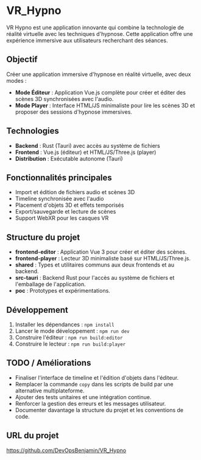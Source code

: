 # VR_Hypno
VR Hypno est une application innovante qui combine la technologie de réalité virtuelle avec les techniques d'hypnose. Cette application offre une expérience immersive aux utilisateurs recherchant des séances.

## Objectif
Créer une application immersive d'hypnose en réalité virtuelle, avec deux modes :
- **Mode Éditeur** : Application Vue.js complète pour créer et éditer des scènes 3D synchronisées avec l'audio.
- **Mode Player** : Interface HTML/JS minimaliste pour lire les scènes 3D et proposer des sessions d'hypnose immersives.

## Technologies
- **Backend** : Rust (Tauri) avec accès au système de fichiers
- **Frontend** : Vue.js (éditeur) et HTML/JS/Three.js (player)
- **Distribution** : Exécutable autonome (Tauri)

## Fonctionnalités principales
- Import et édition de fichiers audio et scènes 3D
- Timeline synchronisée avec l'audio
- Placement d'objets 3D et effets temporisés
- Export/sauvegarde et lecture de scènes
- Support WebXR pour les casques VR

## Structure du projet
- **frontend-editor** : Application Vue 3 pour créer et éditer des scènes.
- **frontend-player** : Lecteur 3D minimaliste basé sur HTML/JS/Three.js.
- **shared** : Types et utilitaires communs aux deux frontends et au backend.
- **src-tauri** : Backend Rust pour l'accès au système de fichiers et l'emballage de l'application.
- **poc** : Prototypes et expérimentations.

## Développement
1. Installer les dépendances : `npm install`
2. Lancer le mode développement : `npm run dev`
3. Construire l'éditeur : `npm run build:editor`
4. Construire le lecteur : `npm run build:player`

## TODO / Améliorations
- Finaliser l'interface de timeline et l'édition d'objets dans l'éditeur.
- Remplacer la commande `copy` dans les scripts de build par une alternative multiplateforme.
- Ajouter des tests unitaires et une intégration continue.
- Renforcer la gestion des erreurs et les messages utilisateur.
- Documenter davantage la structure du projet et les conventions de code.

## URL du projet
https://github.com/DevOpsBenjamin/VR_Hypno
